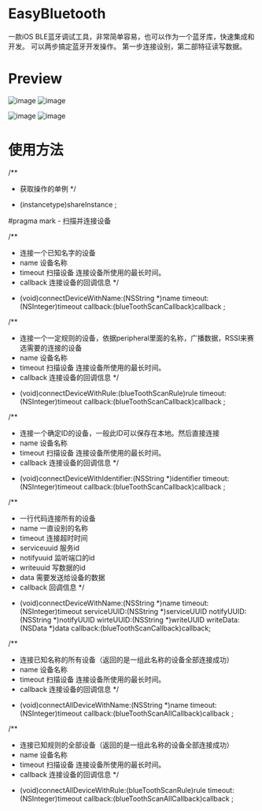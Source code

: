 
# EasyBluetooth

一款iOS BLE蓝牙调试工具，非常简单容易，也可以作为一个蓝牙库，快速集成和开发。
可以两步搞定蓝牙开发操作。
第一步连接设别，第二部特征读写数据。

# Preview
![image](https://github.com/chenliangloveyou/EasyBluetooth/blob/master/EasyBlueTooth/EasyBlueTooth/preview/preview_1.gif)
![image](https://github.com/chenliangloveyou/EasyBluetooth/blob/master/EasyBlueTooth/EasyBlueTooth/preview/preview_2.gif)

![image](https://github.com/chenliangloveyou/EasyBluetooth/blob/master/EasyBlueTooth/EasyBlueTooth/preview/preview_3.png)
![image](https://github.com/chenliangloveyou/EasyBluetooth/blob/master/EasyBlueTooth/EasyBlueTooth/preview/preview_4.png)

# 使用方法

/**
 * 获取操作的单例
 */
+ (instancetype)shareInstance ;


#pragma mark - 扫描并连接设备

/**
 * 连接一个已知名字的设备
 * name 设备名称
 * timeout 扫描设备 连接设备所使用的最长时间。
 * callback 连接设备的回调信息
 */
- (void)connectDeviceWithName:(NSString *)name
                      timeout:(NSInteger)timeout
                     callback:(blueToothScanCallback)callback ;

/**
 * 连接一个一定规则的设备，依据peripheral里面的名称，广播数据，RSSI来赛选需要的连接的设备
 * name 设备名称
 * timeout 扫描设备 连接设备所使用的最长时间。
 * callback 连接设备的回调信息
 */
- (void)connectDeviceWithRule:(blueToothScanRule)rule
                      timeout:(NSInteger)timeout
                     callback:(blueToothScanCallback)callback ;


/**
 * 连接一个确定ID的设备，一般此ID可以保存在本地。然后直接连接
 * name 设备名称
 * timeout 扫描设备 连接设备所使用的最长时间。
 * callback 连接设备的回调信息
 */
- (void)connectDeviceWithIdentifier:(NSString *)identifier
                            timeout:(NSInteger)timeout
                           callback:(blueToothScanCallback)callback ;

/**
 * 一行代码连接所有的设备
 * name         一直设别的名称
 * timeout      连接超时时间
 * serviceuuid  服务id
 * notifyuuid   监听端口的id
 * writeuuid    写数据的id
 * data         需要发送给设备的数据
 * callback     回调信息
 */
- (void)connectDeviceWithName:(NSString *)name
                      timeout:(NSInteger)timeout
                  serviceUUID:(NSString *)serviceUUID
                   notifyUUID:(NSString *)notifyUUID
                    wirteUUID:(NSString *)writeUUID
                    writeData:(NSData *)data
                     callback:(blueToothScanCallback)callback;

/**
 * 连接已知名称的所有设备（返回的是一组此名称的设备全部连接成功）
 * name 设备名称
 * timeout 扫描设备 连接设备所使用的最长时间。
 * callback 连接设备的回调信息
 */
- (void)connectAllDeviceWithName:(NSString *)name
                         timeout:(NSInteger)timeout
                        callback:(blueToothScanAllCallback)callback ;

/**
 * 连接已知规则的全部设备（返回的是一组此名称的设备全部连接成功）
 * name 设备名称
 * timeout 扫描设备 连接设备所使用的最长时间。
 * callback 连接设备的回调信息
 */
- (void)connectAllDeviceWithRule:(blueToothScanRule)rule
                         timeout:(NSInteger)timeout
                        callback:(blueToothScanAllCallback)callback ;

